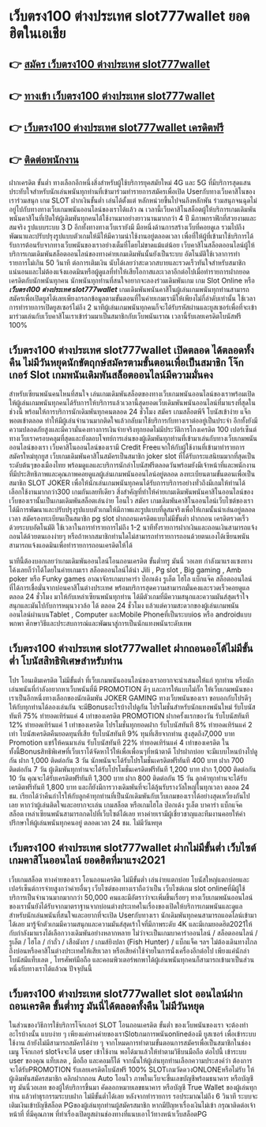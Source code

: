 # เว็บตรง100 ต่างประเทศ slot777wallet  ยอดฮิตในเอเชีย 

## 👉 [สมัคร เว็บตรง100 ต่างประเทศ slot777wallet](https://slot777wallet.com/)
## 👉 [ทางเข้า เว็บตรง100 ต่างประเทศ slot777wallet](https://slot777wallet.com/)
## 👉 [เว็บตรง100 ต่างประเทศ slot777wallet เครดิตฟรี](https://slot777wallet.com/)
## 👉 [ติดต่อพนักงาน](https://slot777wallet.com/)


ฝากเครดิต ขั้นต่ำ  ทางเลือกอีกหนึ่งสิ่งสำหรับผู้ใช้บริการยุคสมัยใหม่ 4G และ 5G ที่มีบริการสุดแสนประทับใจสำหรับนักเล่นพนันทุกท่านที่เข้ามาร่วมทำรายการสมัครเพื่อเปิด Userกับทางเว็บคาสิโนของเราร่วมสนุก เกม SLOT  ฝากเงินขั้นต่ำ เล่นได้ตั้งแต่ หลักหน่วยขึ้นไปจนถึงหลักพัน ร่วมสนุกจนฉุดไม่อยู่ไปกับทางทางเว็บเกมพนันออนไลน์ของเราได้แล้ว ณ เวลานี้เว็บคาสิโนสล็อตผู้ให้บริการเกมเดิมพันพนันคาสิโนที่เปิดให้ผู้เดิมพันทุกคนได้ใช้งานมาอย่างยาวนานมากกว่า 4 ปี มีภาพกราฟิกที่สวยงามและสมจริง รูปแบบระบบ 3 D
อีกทั้งทางทางเว็บเรายังมี มือหนึ่งด้านการสร้างเว็บที่คอยดูเล  รวมไปถึงพัฒนาและปรับปรุงรูปแบบตัวเกมให้มีให้มีความน่าใช้งานอยู่ตลอดเวลา เพื่อที่ให้ผู้ที่เข้ามาใช้บริการได้รับการต้อนรับจากทางเว็บพนันของเราอย่างเต็มที่โดยไม่ขาดแม้แต่น้อย เว็บคาสิโนสล็อตออนไลน์ผู้ให้บริการเกมเดิมพันสล็อตออนไลน์ของทางค่ายเกมเดิมพันนั้นยังเป็นระบบ อัตโนมัติใช้เวลาการทำรายการไม่เกิน 50 วินาที ต่อการเติมเงิน นับได้เลยว่าสะดวกสบายและรวดเร็วทันใจสำหรับสมาชิกแน่นอนและไม่ต้องแจ้งแอดมินหรือผู้ดูแลที่ทำให้เสียโอกาสและเวลาอีกต่อไปเมื่อทำรายการฝากยอดเครดิตกับนักพนันทุกคน
นักพนันทุกท่านที่สนใจอยากจะลองร่วมเดิมพันเกม เกม Slot Online หรือ ***เว็บตรง100 ต่างประเทศ slot777wallet*** เกมเดิมพันพนันคาสิโนผู้เล่นเกมพนันทุกท่านสามารถสมัครเพื่อเปิดยูสได้เลยเพียงกรอกข้อมูลตามขั้นตอนที่ในค่ายเกมเรามีให้เพียงไม่กี่ลำดับเท่านั้น ใช้เวลาการทำรายการเปิดยูสเซอร์ไม่ถึง 2 นาทีผู้เล่นเกมพนันทุกคนก็จะได้รับรหัสผ่านและยูสเซอร์เพื่อที่จะเข้ามาร่วมเล่นกับเว็บคาสิโนเราเข้าร่วมมาเป็นสมาชิกกับเว็บพนันเราณ เวลานี้รับเลยเครดิตโบนัสฟรี 100%

## เว็บตรง100 ต่างประเทศ slot777wallet เปิดตลอด ได้ตลอดทั้งคืน ไม่มีวันหยุดนักขัตฤกษ์สมัครตามขั้นตอนเพื่อเป็นสมาชิก โจ๊กเกอร์ Slot เกมพนันเดิมพันสล็อตออนไลน์มีความมั่นคง

สำหรับเซียนพนันคนไหนที่สนใจ เล่นเกมเดิมพันสล็อตของทางเว็บเกมพนันออนไลน์ของเราพร้อมเปิดให้ผู้เล่นเกมพนันทุกคนได้รับการให้บริการแล้วเวลานี้สุดยอดเว็บเดิมพันพนันออนไลน์ที่มาแรงที่สุดในช่วงนี้ พร้อมให้การบริการนักเดิมพันทุกคนตลอด 24 ชั่วโมง สมัคร เกมสล็อตพีจี โบนัสเข้าง่าย แจ็กพอตเข้าตลอด ทำให้มีผู้เล่นจำนวนมากติดใจแล้วกลับมาใช้บริการกับทางเราต่ออยู่เป็นประจำ อีกทั้งยังมีความปลอดภัยสูงและมีความั่นคงทางการเงินจ่ายจริงทุกยอดไม่มีประวัติการโกงเครดิต 100 เปอร์เซ็นต์ ทางเว็บเราครอบคลุมที่สุดและยังตอบโจทย์การเล่นของผู้เดิมพันทุกท่านที่เข้ามาเล่นกับทางเว็บเกมพนันออนไลน์ของเรา
เว็บคาสิโนออนไลน์ของเรามี Credit Freeแจกให้กับผู้ใช้งานที่เข้ามาทำรายการสมัครใหม่ทุกยูส เว็บเกมเดิมพันคาสิโนสมัครเป็นสมาชิก joker slot ที่ได้รับกระแสนิยมมากที่สุดเป็นระดับต้นๆของเมืองไทย พร้อมดูแลและบริการนักล่าโบนัสฟรีตลอดวันพร้อมยังมีเจ้าหน้าที่และพนักงานที่มีประสิทธิภาพและคุณภาพคอยดูแลผู้เล่นเกมพนันออนไลน์อยู่ตลอด ลงทะเบียนตามขั้นตอนเพื่อเป็นสมาชิก SLOT JOKER เพื่อให้นักเล่นเกมพนันทุกคนได้รับการบริการอย่างทั่วถึงมีเกมให้ท่านได้เลือกใช้งานมากกว่า300 เกมกันเลยทีเดียว
สิ่งสำคัญที่ทำให้ค่ายเกมเดิมพันพนันคาสิโนออนไลน์ของเว็บของเรานั้นเป็นเกมเดิมพันสล็อตเล่นง่าย โอนไว สมัคร  เกมเดิมพันคาสิโนออนไลน์เว็บไซต์ของเราได้มีการพัฒนาและปรับปรุงรูปแบบตัวเกมให้มีภาพและรูปแบบที่ดูสมจริงเพื่อให้เกมนั้นน่าเล่นอยู่ตลอดเวลา สมัครลงทะเบียนเป็นสมาชิก pg slot ฝากถอนเครดิตแบบไม่มีขั้นต่ำ ฝากถอน เครดิตรวดเร็วด้วยระบบอัตโนมัติ ใช้เวลาในการทำรายการไม่ถึง 1-2 นาทีทั้งรายการฝากเงินและถอนเงินสามารถแจ้งถอนได้ด้วยตนเองง่ายๆ หรือถ้าหากสมาชิกท่านใดไม่สามารถทำรายการถอนด้วยตนเองได้เซียนพนันสามารถแจ้งแอดมินเพื่อทำรายการถอนเครดิตให้ได้

นาทีนี้ต้องบอกเลยว่าเกมเดิมพันออนไลน์โอนถอนเครดิต ขั้นต่ำทรู มันนี่ วอเลท กำลังมาแรงแซงทางโค้งเลยก็ว่าได้โดยในค่ายเกมเรา สล็อตออนไลน์ได้นำ  Jili , Pg slot , Big gaming , Amb poker หรือ Funky games อาณาจักรเกมบาคาร่า ป๊อกเด้ง รูเล็ต ไฮโล แบ็กแจ๊ค สล็อตออนไลน์ ที่ได้การเชื่อมั่นจากบ่อนคาสิโนต่างประเทศ พร้อมบริการสุดความสามารถมั่นคงและรวดเร็วคอยดูแล ตลอด 24 ชั่วโมง มาให้กับเหล่าเซียนพนันทุกท่าน ได้มีตัวเกมที่มีความสนุกและความมันส์สุดเร้าใจสนุกและมันไปกับการหมุนวงวล้อ ได้ ตลอด 24 ชั่วโมง แล้วแต่ความสะดวกของผู้เล่นเกมพนันออนไลน์ผ่านบนTablet , Computer และMobile Phoneที่เป็นระบบios หรือ androidแบบพกพา ศึกษาวิธีและประสบการณ์และพัฒนาสู่การเป็นนักแทงพนันระดับเทพ

## เว็บตรง100 ต่างประเทศ slot777wallet ฝากถอนออโต้ไม่มีขั้นต่ำ โบนัสสิทธิพิเศษสำหรับท่าน

โปร โอนเติมเครดิต ไม่มีขั้นต่ำ ที่เว็บเกมพนันออนไลน์ของเราอยากจะนำเสนอให้แก่  ทุกท่าน หรือนักเล่นพนันที่กำลังอยากหาเว็บพนันที่มี  PROMOTION ดีๆ และการให้แบบไม่กั๊ก ให้เว็บเกมพนันของเราเป็นอีกหนึ่งทางเลือกของนักเดิมพัน JOKER GAMING ทางเว็บพนันของเรา ขอบอกกับโปรดีๆ ให้กับทุกท่านได้ลองเล่นกัน จะมีBonusอะไรบ้างไปดูกัน
โปรโมชั่นสำหรับนักแทงพนันใหม่ รับโบนัสทันที 75% ทำยอดเทิร์นแค่ 4 เท่าของเครดิต
 PROMOTION ฝากครั้งแรกของวัน รับโบนัสทันที 12% ทำยอดเทิร์นแค่ 1 เท่าของเครดิต
โปรโมชั่นทุกยอดฝาก รับโบนัสทันที 8% ทำยอดเทิร์นแค่ 2 เท่า
โบนัสเครดิตคืนยอดทุนที่เสีย รับโบนัสทันที 9% ทุนที่เสียจากท่าน สูงสุดถึง7,000 บาท
 Promotion แชร์ให้คนมาเล่น รับโบนัสทันที 22% ทำยอดเทิร์นแค่ 4 เท่าของเครดิต
ในทั้งนี้Bonusสิทธิพิเศษที่เว็บเราได้จัดหาไว้ให้เพื่อเพื่อนๆที่หน้าตาดี โปรฝากบ่อย จะมีแบบไหนบ้างไปดูกัน
ฝาก 1,000 ติดต่อกัน 3 วัน นักพนันจะได้รับโปรโมชั่นเครดิตฟรีทันที 400 บาท
ฝาก 700 ติดต่อกัน 7 วัน ผู้เดิมพันทุกท่านจะได้รับโปรโมชั่นเครดิตฟรีทันที 1,200 บาท
ฝาก 1,000 ติดต่อกัน 10 วัน คุณจะได้รับเครดิตฟรีทันที 1,300 บาท
ฝาก 800 ติดต่อกัน 15 วัน ลูกค้าทุกท่านจะได้รับเครดิตฟรีทันที 1,800 บาท
และก็ยังมีการวางเดิมพันที่จะได้ลุ้นรับรางวัลใหญ่ในทุกเวลา ตลอด 24 ชม. เรียกได้ว่าคืนกำไรให้กับลูกค้าทุกท่านที่เป็นนักเดิมพันกับเว็บเกมของเราได้อย่างสุดเหวี่ยงกันไปเลย หากว่าผู้เล่นติดใจและอยากจะเล่น เกมสล็อต หรือเกมไฮโล ป๊อกเด้ง รูเล็ต บาคาร่า แบ็กแจ๊ค สล็อต เหล่าเซียนพนันสามารถกดไปที่เว็บไซต์ได้เลย ทางค่ายเรามีผู้เชี่ยวชาญและทีมงานคอยให้คำปรึกษาให้ผู้เล่นพนันทุกคนอยู่ ตลอดเวลา 24 ชม. ไม่มีวันหยุด

## เว็บตรง100 ต่างประเทศ slot777wallet ฝากไม่มีขั้นต่ำ  เว็บไซต์เกมคาสิโนออนไลน์ ยอดฮิตที่มาแรง2021

เว็บเกมสล็อต ทางค่ายของเรา โอนถอนเครดิต ไม่มีขั้นต่ำ เล่นง่ายแตกบ่อย โบนัสใหญ่แตกบ่อยและเปอร์เซ็นต์การจ่ายสูงกว่าค่ายอื่นๆ เว็บไซต์ของทางเราถือว่าเป็น เว็บไซต์เกม slot onlineที่มีผู้ใช้บริการเป็นจำนวนมากมากกว่า 50,000 คนและมีอัตราว่าจะเพิ่มขึ้นเรื่อยๆ ทางเว็บเกมพนันออนไลน์ของเรานั้นยังได้รับจากมาตราฐานจากบ่อนต่างประเทศในเรื่องของเปิดให้บริการเกมพนันและดูแล สำหรับนักเล่นพนันที่สนใจและอยากที่จะเปิด Userกับทางเรา นักเดิมพันทุกคนสามารถแอดไลน์เข้ามาได้เลย
	มารู้จักตัวเกมมีความสนุกและความมันส์สุดเร้าใจที่มีภาพระดับ 4K และมีเกมยอดฮิต2021ให้กับกำลังมาแรงได้เลือกวางเดิมพันอย่างหลากหลาย  ไม่ว่าจะเป็นเกมบาคาร่าออนไลน์ / สล็อตออนไลน์ / รูเล็ต / ไฮโล / กำถั่ว / เสือมังกร / เกมส์ยิงปลา (Fish Hunter) / แบ็กแจ็ค ฯลฯ ไม่ต้องเดินทางไกลถึงบ่อนหรือคาสิโนต่างประเทศให้เสียเวลา หรือเสียค่าใช้จ่ายในการนั่งเครื่องอีกต่อไป เพียงแค่นักล่าโบนัสมีแท็บเลต , โทรศัพท์มือถือ และคอมพิวเตอร์พกพาได้ผู้เล่นพนันทุกคนก็สามารถเข้ามาเป็นส่วนหนึ่งกับทางเราได้แล้วณ ปัจจุบันนี้

## เว็บตรง100 ต่างประเทศ slot777wallet slot ออนไลน์ฝากถอนเครดิต ขั้นต่ำทรู มันนี่ได้ตลอดทั้งคืน ไม่มีวันหยุด

ในส่วนของวิธีการใช้บริการโจ๊กเกอร์ SLOT โอนถอนเครดิต ขั้นต่ำ ของเว็บพนันของเรา จะต้องทำอะไรบ้างนั้น แบบง่าย ๆ เพียงแค่ทางค่ายของเราSlotเกมการพนันonlineต้องมี ยูสเซอร์ เพื่อเข้าระบบใช้งาน ถ้ายังไม่มีสามารถสมัครได้ง่าย ๆ จากโหมดการทำตามขั้นตอนการสมัครเพื่อเป็นสมาชิกในช่อง เมนู โจ๊กเกอร์ slotจึงจะได้ user เข้าใช้งาน พอได้มาแล้วให้ทำตามวิธีบนมือถือ ต่อไปนี้
เข้าระบบ user  ของคุณ แท็บเลต , มือถือ และคอมก็ได้
จากนั้นให้ผู้เล่นทุกท่านเลือกความประสงค์ว่า ต้องการจะได้รับPROMOTION รับเลยเครดิตโบนัสฟรี 100% SLOTเกมวัดดวงONLONEหรือไม่รับ
ให้ผู้เดิมพันสมัครสมาชิก คลิกฝากถอน Auto โอนไว ภาพในเว็บจะขึ้นเลขบัญชีพร้อมธนาคาร หรือบัญชี ทรู มันนี่วอเลท ของผู้ให้บริการขึ้นมา
คัดลอกหมายเลขธนาคาร หรือบัญชี  True Wallet ของผู้เล่นทุกท่าน แล้วทำธุรกรรมระบบฝาก ไม่มีขั้นต่ำได้เลย
หลังจากทำรายการ รอประมาณไม่ถึง 6 วินาที ระบบจะเติมเงินเข้าบัญชีสล็อต PGของผู้เล่นทุกท่านผู้สมัครสมาชิก
หากมีปัญหาเรื่องเงินไม่เข้า กรุณาติดต่อเจ้าหน้าที่ ที่มีคุณภาพ ที่ทำเรื่องเปิดยูสผ่านช่องทางที่แนบเอาไว้ทางหน้าเว็บสล็อตPG


